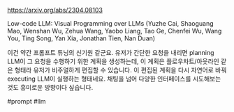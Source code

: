 https://arxiv.org/abs/2304.08103

Low-code LLM: Visual Programming over LLMs (Yuzhe Cai, Shaoguang Mao, Wenshan Wu, Zehua Wang, Yaobo Liang, Tao Ge, Chenfei Wu, Wang You, Ting Song, Yan Xia, Jonathan Tien, Nan Duan)

이건 약간 프롬프트 튜닝의 신기원 같군요. 유저가 간단한 요청을 내리면 planning LLM이 그 요청을 수행하기 위한 계획을 생성하는데, 이 계획은 플로우차트/아웃라인 같은 형태라 유저가 비주얼하게 편집할 수 있습니다. 이 편집된 계획을 다시 자연어로 바꿔 executing LLM이 실행하는 형태네요. 채팅을 넘어 다양한 인터페이스를 시도해보는 것도 흥미로운 방향이다 싶습니다.

#prompt #llm 